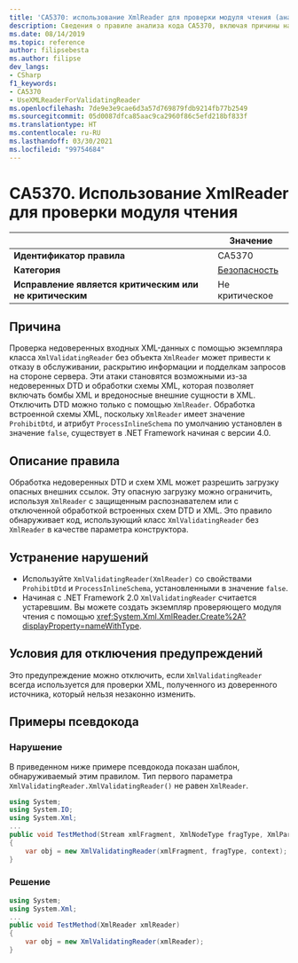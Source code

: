 ```yaml
---
title: 'CA5370: использование XmlReader для проверки модуля чтения (анализ кода)'
description: Сведения о правиле анализа кода CA5370, включая причины нарушений и способы их устранения, а также условия отключения правила.
ms.date: 08/14/2019
ms.topic: reference
author: filipsebesta
ms.author: filipse
dev_langs:
- CSharp
f1_keywords:
- CA5370
- UseXMLReaderForValidatingReader
ms.openlocfilehash: 7de9e3e9cae6d3a57d769879fdb9214fb77b2549
ms.sourcegitcommit: 05d0087dfca85aac9ca2960f86c5efd218bf833f
ms.translationtype: HT
ms.contentlocale: ru-RU
ms.lasthandoff: 03/30/2021
ms.locfileid: "99754684"
---
```

# <a name="ca5370-use-xmlreader-for-validating-reader"></a>CA5370. Использование XmlReader для проверки модуля чтения

| | Значение |
|-|-|
| **Идентификатор правила** |CA5370|
| **Категория** |[Безопасность](security-warnings.md)|
| **Исправление является критическим или не критическим** |Не критическое|

## <a name="cause"></a>Причина

Проверка недоверенных входных XML-данных с помощью экземпляра класса `XmlValidatingReader` без объекта `XmlReader` может привести к отказу в обслуживании, раскрытию информации и подделкам запросов на стороне сервера. Эти атаки становятся возможными из-за недоверенных DTD и обработки схемы XML, которая позволяет включать бомбы XML и вредоносные внешние сущности в XML. Отключить DTD можно только с помощью `XmlReader`. Обработка встроенной схемы XML, поскольку `XmlReader` имеет значение `ProhibitDtd`, и атрибут `ProcessInlineSchema` по умолчанию установлен в значение `false`, существует в .NET Framework начиная с версии 4.0.

## <a name="rule-description"></a>Описание правила

Обработка недоверенных DTD и схем XML может разрешить загрузку опасных внешних ссылок. Эту опасную загрузку можно ограничить, используя `XmlReader` с защищенным распознавателем или с отключенной обработкой встроенных схем DTD и XML. Это правило обнаруживает код, использующий класс `XmlValidatingReader` без `XmlReader` в качестве параметра конструктора.

## <a name="how-to-fix-violations"></a>Устранение нарушений

- Используйте `XmlValidatingReader(XmlReader)` со свойствами `ProhibitDtd` и `ProcessInlineSchema`, установленными в значение `false`.
- Начиная с .NET Framework 2.0 `XmlValidatingReader` считается устаревшим. Вы можете создать экземпляр проверяющего модуля чтения с помощью <xref:System.Xml.XmlReader.Create%2A?displayProperty=nameWithType>.

## <a name="when-to-suppress-warnings"></a>Условия для отключения предупреждений

Это предупреждение можно отключить, если `XmlValidatingReader` всегда используется для проверки XML, полученного из доверенного источника, который нельзя незаконно изменить.

## <a name="pseudo-code-examples"></a>Примеры псевдокода

### <a name="violation"></a>Нарушение

В приведенном ниже примере псевдокода показан шаблон, обнаруживаемый этим правилом.
Тип первого параметра `XmlValidatingReader.XmlValidatingReader()` не равен `XmlReader`.

```csharp
using System;
using System.IO;
using System.Xml;
...
public void TestMethod(Stream xmlFragment, XmlNodeType fragType, XmlParserContext context)
{
    var obj = new XmlValidatingReader(xmlFragment, fragType, context);
}
```

### <a name="solution"></a>Решение

```csharp
using System;
using System.Xml;
...
public void TestMethod(XmlReader xmlReader)
{
    var obj = new XmlValidatingReader(xmlReader);
}
```
